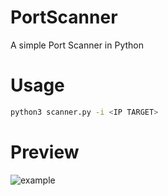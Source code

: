 # PortScanner
A simple Port Scanner in Python

# Usage

```sh
python3 scanner.py -i <IP TARGET>
```

# Preview

![example](https://github.com/Kretinga/PortScanner/assets/111123256/fecb889f-3a0b-4d87-8bde-96722c6a00ef)
